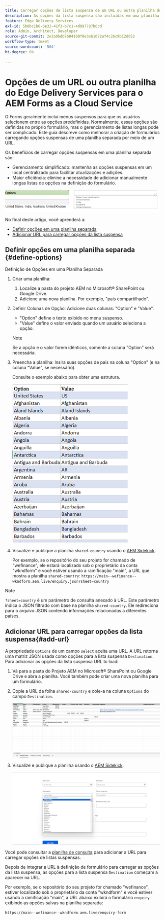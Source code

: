 ```yaml
---
title: Carregar opções de lista suspensa de um URL ou outra planilha do Edge Delivery Services para o AEM Forms as a Cloud Service
description: As opções da lista suspensa são incluídas em uma planilha distinta e, em seguida, importadas para a planilha principal por meio do URL fornecido.
feature: Edge Delivery Services
exl-id: 5b0bc1b6-6e33-41f3-b7c1-4d997787b6cd
role: Admin, Architect, Developer
source-git-commit: 2e2a0bdb7604168f0e3eb1672af4c2bc9b12d652
workflow-type: tm+mt
source-wordcount: '504'
ht-degree: 0%

---
```



# Opções de um URL ou outra planilha do Edge Delivery Services para o AEM Forms as a Cloud Service

O Forms geralmente inclui menus suspensos para que os usuários selecionem entre as opções predefinidas. Normalmente, essas opções são definidas no próprio formulário, mas o gerenciamento de listas longas pode ser complicado. Este guia descreve como melhorar a criação de formulários carregando opções suspensas de uma planilha separada por meio de um URL.


Os benefícios de carregar opções suspensas em uma planilha separada são:

- Gerenciamento simplificado: mantenha as opções suspensas em um local centralizado para facilitar atualizações e adições.
- Maior eficiência: elimine a necessidade de adicionar manualmente longas listas de opções na definição do formulário.

![Opções suspensas](/help/forms/assets/drop-down-options.png)


No final deste artigo, você aprenderá a:

- [Definir opções em uma planilha separada](#define-options)
- [Adicionar URL para carregar opções da lista suspensa](#add-url)

## Definir opções em uma planilha separada {#define-options}

Definição de Opções em uma Planilha Separada

1. Criar uma planilha:
   1. Localize a pasta do projeto AEM no Microsoft® SharePoint ou Google Drive.
   1. Adicione uma nova planilha. Por exemplo, &quot;país compartilhado&quot;.
1. Definir Colunas de Opção:
Adicione duas colunas: &quot;Option&quot; e &quot;Value&quot;.
   - &quot;Option&quot; define o texto exibido no menu suspenso.
   - &quot;Value&quot; define o valor enviado quando um usuário seleciona a opção.

   >[!NOTE]
   >
   >Se a opção e o valor forem idênticos, somente a coluna &quot;Option&quot; será necessária.

1. Preencha a planilha:
Insira suas opções de país na coluna &quot;Option&quot; (e na coluna &quot;Value&quot;, se necessário).

   Consulte o exemplo abaixo para obter uma estrutura.

   ![Lista suspensa do país](/help/forms/assets/drop-down-country-options.png)

1. Visualize e publique a planilha `shared-country` usando o [AEM Sidekick](https://www.aem.live/developer/tutorial#preview-and-publish-your-content).

   Por exemplo, se o repositório do seu projeto for chamado de &quot;wefinance&quot;, ele estará localizado sob o proprietário da conta &quot;wkndform&quot; e você estiver usando a ramificação &quot;main&quot;, a URL que mostra a planilha `shared-country`:
   `https://main--wefinance--wkndform.aem.live/enquiry.json?sheet=country`
   <!--(https://main--wefinance--wkndform.aem.live/enquiry.json?sheet=country)  -->

>[!NOTE]
>
> `?sheet=country` é um parâmetro de consulta anexado à URL. Este parâmetro indica o JSON filtrado com base na planilha `shared-country`. Ele redireciona para o arquivo JSON contendo informações relacionadas a diferentes países.

## Adicionar URL para carregar opções da lista suspensa{#add-url}

A propriedade `Options` de um campo `select` aceita uma URL. A URL retorna uma matriz JSON usada como opções para a lista suspensa `Destination`. Para adicionar as opções da lista suspensa URL to load:

1. Vá para a pasta do Projeto AEM no Microsoft® SharePoint ou Google Drive e abra a planilha. Você também pode criar uma nova planilha para um formulário.
1. Copie a URL da folha `shared-country` e cole-a na coluna `Options` do campo `Destination`.

   ![Planilha de consulta](/help/forms/assets/drop-down-enquiry.png)

1. Visualize e publique a planilha usando o [AEM Sidekick](https://www.aem.live/developer/tutorial#preview-and-publish-your-content).


   ![Lista suspensa do país](/help/forms/assets/load-dropdown-options-form.png)

Você pode consultar a [planilha de consulta](/help/edge/assets/enquiry.xlsx) para adicionar a URL para carregar opções de listas suspensas.

Depois de integrar a URL à definição de formulário para carregar as opções da lista suspensa, as opções para a lista suspensa `Destination` começam a aparecer na URL.

Por exemplo, se o repositório do seu projeto for chamado &quot;wefinance&quot;, estiver localizado sob o proprietário da conta &quot;wkndform&quot; e você estiver usando a ramificação &quot;main&quot;, a URL abaixo exibirá o formulário `enquiry` exibindo as opções salvas na planilha separada:

`https://main--wefinance--wkndform.aem.live/enquiry-form`



